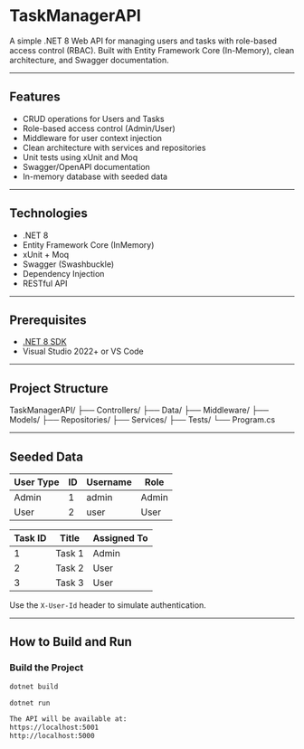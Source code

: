 #  TaskManagerAPI

A simple .NET 8 Web API for managing users and tasks with role-based access control (RBAC). Built with Entity Framework Core (In-Memory), clean architecture, and Swagger documentation.

---

##  Features

-  CRUD operations for Users and Tasks
-  Role-based access control (Admin/User)
- Middleware for user context injection
-  Clean architecture with services and repositories
-  Unit tests using xUnit and Moq
  - Swagger/OpenAPI documentation
-  In-memory database with seeded data

---

##  Technologies

- .NET 8
- Entity Framework Core (InMemory)
- xUnit + Moq
- Swagger (Swashbuckle)
- Dependency Injection
- RESTful API

---

##  Prerequisites

- [.NET 8 SDK](https://dotnet.microsoft.com/en-us/download/dotnet/8.0)
- Visual Studio 2022+ or VS Code

---

##  Project Structure
TaskManagerAPI/ 
├── Controllers/ 
├── Data/ 
├── Middleware/ 
├── Models/ 
├── Repositories/ 
├── Services/ 
├── Tests/ 
└── Program.cs



---

##  Seeded Data

| User Type | ID | Username | Role  |
|-----------|----|----------|-------|
| Admin     | 1  | admin    | Admin |
| User      | 2  | user     | User  |

| Task ID | Title   | Assigned To |
|---------|---------|-------------|
| 1       | Task 1  | Admin       |
| 2       | Task 2  | User        |
| 3       | Task 3  | User        |

Use the `X-User-Id` header to simulate authentication.

---

##  How to Build and Run

###  Build the Project

```bash
dotnet build

dotnet run

The API will be available at:
https://localhost:5001
http://localhost:5000
